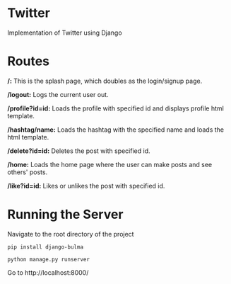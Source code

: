 # Twitter
Implementation of Twitter using Django 

# Routes 
__/:__ This is the splash page, which doubles as the login/signup page.

__/logout:__ Logs the current user out.
 
__/profile?id=id:__ Loads the profile with specified id and displays profile html template.

__/hashtag/name:__ Loads the hashtag with the specified name and loads the html template.

__/delete?id=id:__ Deletes the post with specified id.

__/home:__ Loads the home page where the user can make posts and see others' posts. 

__/like?id=id:__ Likes or unlikes the post with specified id.

# Running the Server
Navigate to the root directory of the project

`pip install django-bulma`

`python manage.py runserver`

Go to http://localhost:8000/
